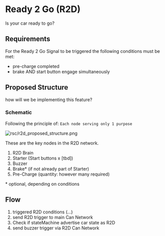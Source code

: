 # Ready 2 Go (R2D)

Is your car ready to go?

## Requirements

For the Ready 2 Go Signal to be triggered the following conditions must be met:

- pre-charge completed
- brake AND start button engage simultaneously

## Proposed Structure

how will we be implementing this feature?

### Schematic

Following the principle of: `Each node serving only 1 purpose`

![rsc/r2d_proposed_structure.png](rsc/r2d_proposed_structure.png)

These are the key nodes in the R2D network.

1. R2D Brain
2. Starter (Start buttons x [tbd])
3. Buzzer
4. Brake* (if not already part of Starter)
5. Pre-Charge (quantity: however many required)

\* optional, depending on conditions

## Flow

1. triggered R2D conditions (...)
2. send R2D trigger to main Can Network
3. Check if stateMachine advertise car state as R2D
4. send buzzer trigger via R2D Can Network

